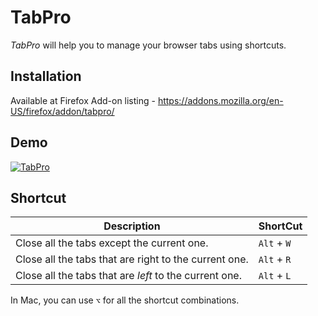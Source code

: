 # TabPro

*TabPro* will help you to manage your browser tabs using shortcuts. 

## Installation

Available at Firefox Add-on listing - https://addons.mozilla.org/en-US/firefox/addon/tabpro/

## Demo

[![TabPro](https://img.youtube.com/vi/3Aj75anpWJ0/maxresdefault.jpg)](https://youtu.be/3Aj75anpWJ0)

## Shortcut

| Description | ShortCut |
|-------------|----------|
| Close all the tabs except the current one. | `Alt` + `W`|
| Close all the tabs that are right to the current one. | `Alt` + `R`|
| Close all the tabs that are *left* to the current one. | `Alt` + `L`|

In Mac, you can use `⌥` for all the shortcut combinations.
